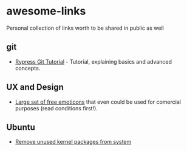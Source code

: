 # awesome-links
Personal collection of links worth to be shared in public as well

## git

- [Rypress Git Tutorial](http://rypress.com/tutorials/git/index) - Tutorial, explaining basics and advanced concepts.

## UX and Design

- [Large set of free emoticons](http://emojione.com/) that even could be used for comercial purposes (read conditions first!).

## Ubuntu

- [Remove unused kernel packages from system](http://askubuntu.com/a/259092/379395)
